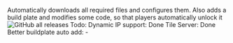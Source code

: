 Automatically downloads all required files and configures them. 
Also adds a build plate and modifies some code, so that players automatically unlock it
<img alt="GitHub all releases" src="https://img.shields.io/github/downloads/SuperMatejCZ/ProjectEarthLauncher/total">
Todo:
Dynamic IP support: Done
Tile Server: Done
Better buildplate auto add: -

